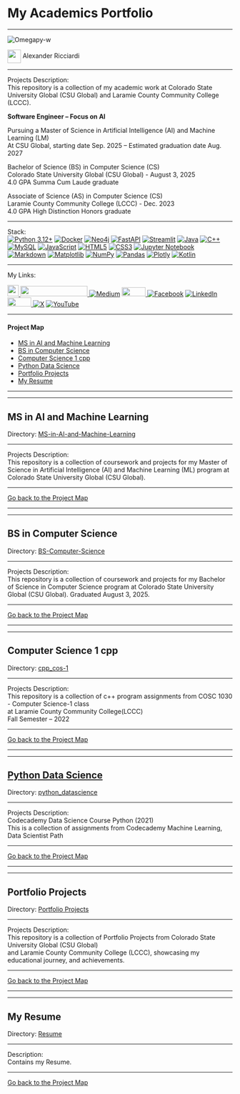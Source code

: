 # My Academics Portfolio 
---
![Omegapy-w](https://github.com/user-attachments/assets/2536b258-f05b-45f8-b2e0-03bd4c69fb10)

<img width="30" height="30" align="center" src="https://github.com/user-attachments/assets/a8e0ea66-5d8f-43b3-8fff-2c3d74d57f53"> Alexander Ricciardi 

---


Projects Description:  
This repository is a collection of my academic work at Colorado State University Global (CSU Global) and Laramie County Community College (LCCC).

**Software Engineer – Focus on AI**  

Pursuing a Master of Science in Artificial Intelligence (AI) and Machine Learning (LM)   
At CSU Global, starting date Sep. 2025 – Estimated graduation date Aug. 2027

Bachelor of Science (BS) in Computer Science (CS)  
Colorado State University Global (CSU Global) - August 3, 2025   
4.0 GPA Summa Cum Laude graduate  

Associate of Science (AS) in Computer Science (CS)   
Laramie County Community College (LCCC) - Dec. 2023  
4.0 GPA High Distinction Honors graduate  

---

Stack:  
[![Python 3.12+](https://img.shields.io/badge/python-3.12+-blue.svg)](https://www.python.org/downloads/)
[![Docker](https://img.shields.io/badge/docker-%230db7ed.svg?style=flat&logo=docker&logoColor=white)](https://www.docker.com/)
[![Neo4j](https://img.shields.io/badge/Neo4j-008CC1?style=flat&logo=neo4j&logoColor=white)](https://neo4j.com/)
[![FastAPI](https://img.shields.io/badge/FastAPI-005571?style=flat&logo=fastapi)](https://fastapi.tiangolo.com/)
[![Streamlit](https://img.shields.io/badge/Streamlit-FF4B4B?style=flat&logo=streamlit&logoColor=white)](https://streamlit.io/)
[![Java](https://img.shields.io/badge/java-%23ED8B00.svg?style=flat&logo=openjdk&logoColor=white)](https://www.java.com/)
[![C++](https://img.shields.io/badge/c++-%2300599C.svg?style=flat&logo=c%2B%2B&logoColor=white)](https://isocpp.org/)
[![MySQL](https://img.shields.io/badge/MySQL-005C84?style=flat&logo=mysql&logoColor=white)](https://www.mysql.com/)
[![JavaScript](https://img.shields.io/badge/javascript-%23323330.svg?style=flat&logo=javascript&logoColor=%23F7DF1E)](https://developer.mozilla.org/en-US/docs/Web/JavaScript)
[![HTML5](https://img.shields.io/badge/html5-%23E34F26.svg?style=flat&logo=html5&logoColor=white)](https://developer.mozilla.org/en-US/docs/Glossary/HTML5)
[![CSS3](https://img.shields.io/badge/css3-%231572B6.svg?style=flat&logo=css3&logoColor=white)](https://developer.mozilla.org/en-US/docs/Web/CSS)
[![Jupyter Notebook](https://img.shields.io/badge/jupyter-%23FA0F00.svg?style=flat&logo=jupyter&logoColor=white)](https://jupyter.org/)
[![Markdown](https://img.shields.io/badge/markdown-%23000000.svg?style=flat&logo=markdown&logoColor=white)](https://www.markdownguide.org/)
[![Matplotlib](https://img.shields.io/badge/Matplotlib-%23ffffff.svg?style=flat&logo=Matplotlib&logoColor=black)](https://matplotlib.org/)
[![NumPy](https://img.shields.io/badge/numpy-%23013243.svg?style=flat&logo=numpy&logoColor=white)](https://numpy.org/)
[![Pandas](https://img.shields.io/badge/pandas-%23150458.svg?style=flat&logo=pandas&logoColor=white)](https://pandas.pydata.org/)
[![Plotly](https://img.shields.io/badge/Plotly-%233F4F75.svg?style=flat&logo=plotly&logoColor=white)](https://plotly.com/)
[![Kotlin](https://img.shields.io/badge/Kotlin-B125EA?style=flat&logo=kotlin&logoColor=white)](https://kotlinlang.org/)

---

My Links:   

<i><a href="https://www.alexomegapy.com" target="_blank"><img width="25" height="25" src="https://github.com/user-attachments/assets/a8e0ea66-5d8f-43b3-8fff-2c3d74d57f53"></i>
<i><a href="https://www.alexomegapy.com" target="_blank"><img width="150" height="23" src="https://github.com/user-attachments/assets/caa139ba-6b78-403f-902b-84450ff4d563"></i>
[![Medium](https://img.shields.io/badge/Medium-12100E?style=for-the-badge&logo=medium&logoColor=whit)](https://medium.com/@alex.omegapy)
<i><a href="https://dev.to/alex_ricciardi" target="_blank"><img width="53" height="20" src="https://github.com/user-attachments/assets/3dee9933-d8c9-4a38-b32e-b7a3c55e7e97"></i>
[![Facebook](https://img.shields.io/badge/Facebook-%231877F2.svg?logo=Facebook&logoColor=white)](https://www.facebook.com/profile.php?id=100089638857137)
[![LinkedIn](https://img.shields.io/badge/LinkedIn-%230077B5.svg?logo=linkedin&logoColor=white)](https://linkedin.com/in/alex-ricciardi)
<i><a href="https://www.threads.net/@alexomegapy?hl=en" target="_blank"><img width="53" height="20" src="https://github.com/user-attachments/assets/58c9e833-4501-42e4-b4fe-39ffafba99b2"></i>
[![X](https://img.shields.io/badge/X-black.svg?logo=X&logoColor=white)](https://x.com/AlexOmegapy)
[![YouTube](https://img.shields.io/badge/YouTube-%23FF0000.svg?logo=YouTube&logoColor=white)](https://www.youtube.com/channel/UC4rMaQ7sqywMZkfS1xGh2AA)    

---

#### Project Map
- [MS in AI and Machine Learning](#ms-in-ai-and-machine-learning)
- [BS in Computer Science](#bs-in-computer-science)
- [Computer Science 1 cpp](#computer-science-1-cpp)  
- [Python Data Science](#python-data-science)
- [Portfolio Projects](#portfolio-projects)
- [My Resume](#my-resume)

---
---

## MS in AI and Machine Learning
Directory: [MS-in-AI-and-Machine-Learning](https://github.com/Omegapy/My-Academics-Portfolio/tree/main/MS-in-AI-Machine-and-Learning)  

---

Projects Description:   
This repository is a collection of coursework and projects for my Master of Science in Artificial Intelligence (AI) and Machine Learning (ML) program at Colorado State University Global (CSU Global).

---

[Go back to the Project Map](#project-map)

---
---

## BS in Computer Science
Directory: [BS-Computer-Science](https://github.com/Omegapy/My-Academics-Portfolio/tree/main/BS-Computer-Science)  

---

Projects Description:   
This repository is a collection of coursework and projects for my Bachelor of Science in Computer Science program at Colorado State University Global (CSU Global). Graduated August 3, 2025.

---

[Go back to the Project Map](#project-map)

---
---

## Computer Science 1 cpp
Directory: [cpp_cos-1](https://github.com/Omegapy/My-Academics-Portfolio/tree/main/cpp_cos-1)  

---

Projects Description:   
This repository is a collection of c++ program assignments from COSC 1030 - Computer Science-1 class   
at Laramie County Community College(LCCC)  
Fall Semester – 2022

---

[Go back to the Project Map](#project-map)

---
---

## [Python Data Science](https://github.com/Omegapy/My-Academics-Portfolio/tree/main/python_datascience)    
Directory: [python_datascience](https://github.com/Omegapy/My-Academics-Portfolio/tree/main/python_datascience)  

---

Projects Description:   
Codecademy Data Science Course Python (2021)  
This is a collection of assignments from Codecademy Machine Learning, Data Scientist Path  

---

[Go back to the Project Map](#project-map)

---
---

## Portfolio Projects
Directory: [Portfolio Projects](https://github.com/Omegapy/My-Academics-Portfolio/tree/main/Portfolio-Projects)

-----------------------------------------------------------------------------------------------------------------------------

Projects Description:   
This repository is a collection of Portfolio Projects from Colorado State University Global (CSU Global)  
and Laramie County Community College (LCCC), showcasing my educational journey, and achievements.

---

[Go back to the Project Map](#project-map)

---
---

## My Resume
Directory: [Resume](https://github.com/Omegapy/My-Academics-Portfolio/tree/main/Resume) 

---

Description:   
Contains my Resume.

---

[Go back to the Project Map](#project-map)




